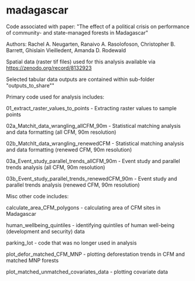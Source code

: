 # madagascar

Code associated with paper: "The effect of a political crisis on performance of community- and state-managed forests in Madagascar"

Authors: Rachel A. Neugarten, Ranaivo A. Rasolofoson, Christopher B. Barrett, Ghislain Vieilledent, Amanda D. Rodewald

Spatial data (raster tif files) used for this analysis available via https://zenodo.org/record/8132923

Selected tabular data outputs are contained within sub-folder "outputs_to_share""

Primary code used for analysis includes:

01_extract_raster_values_to_points   - Extracting raster values to sample points

02a_Matchit_data_wrangling_allCFM_90m  - Statistical matching analysis and data formatting (all CFM, 90m resolution)

02b_MatchIt_data_wrangling_renewedCFM - Statistical matching analysis and data formatting (renewed CFM, 90m resolution)

03a_Event_study_parallel_trends_allCFM_90m - Event study and parallel trends analysis (all CFM, 90m resolution)

03b_Event_study_parallel_trends_renewedCFM_90m - Event study and parallel trends analysis (renewed CFM, 90m resolution)

Misc other code includes:

calculate_area_CFM_polygons - calculating area of CFM sites in Madagascar

human_wellbeing_quintiles - identifying quintiles of human well-being (development and security) data

parking_lot - code that was no longer used in analysis

plot_defor_matched_CFM_MNP - plotting deforestation trends in CFM and matched MNP forests

plot_matched_unmatched_covariates_data - plotting covariate data